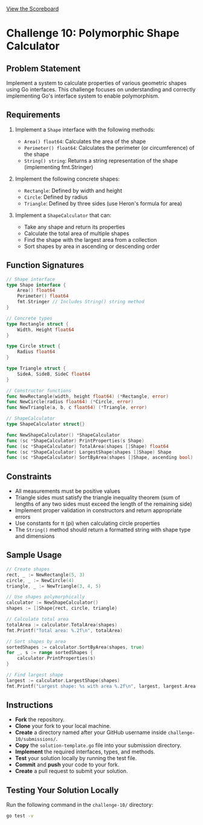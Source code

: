 [View the Scoreboard](SCOREBOARD.md)

# Challenge 10: Polymorphic Shape Calculator

## Problem Statement

Implement a system to calculate properties of various geometric shapes using Go interfaces. This challenge focuses on understanding and correctly implementing Go's interface system to enable polymorphism.

## Requirements

1. Implement a `Shape` interface with the following methods:
   - `Area() float64`: Calculates the area of the shape
   - `Perimeter() float64`: Calculates the perimeter (or circumference) of the shape
   - `String() string`: Returns a string representation of the shape (implementing fmt.Stringer)

2. Implement the following concrete shapes:
   - `Rectangle`: Defined by width and height
   - `Circle`: Defined by radius
   - `Triangle`: Defined by three sides (use Heron's formula for area)

3. Implement a `ShapeCalculator` that can:
   - Take any shape and return its properties
   - Calculate the total area of multiple shapes
   - Find the shape with the largest area from a collection
   - Sort shapes by area in ascending or descending order

## Function Signatures

```go
// Shape interface
type Shape interface {
    Area() float64
    Perimeter() float64
    fmt.Stringer // Includes String() string method
}

// Concrete types
type Rectangle struct {
    Width, Height float64
}

type Circle struct {
    Radius float64
}

type Triangle struct {
    SideA, SideB, SideC float64
}

// Constructor functions
func NewRectangle(width, height float64) (*Rectangle, error)
func NewCircle(radius float64) (*Circle, error)
func NewTriangle(a, b, c float64) (*Triangle, error)

// ShapeCalculator
type ShapeCalculator struct{}

func NewShapeCalculator() *ShapeCalculator
func (sc *ShapeCalculator) PrintProperties(s Shape)
func (sc *ShapeCalculator) TotalArea(shapes []Shape) float64
func (sc *ShapeCalculator) LargestShape(shapes []Shape) Shape
func (sc *ShapeCalculator) SortByArea(shapes []Shape, ascending bool) []Shape
```

## Constraints

- All measurements must be positive values
- Triangle sides must satisfy the triangle inequality theorem (sum of lengths of any two sides must exceed the length of the remaining side)
- Implement proper validation in constructors and return appropriate errors
- Use constants for π (pi) when calculating circle properties
- The `String()` method should return a formatted string with shape type and dimensions

## Sample Usage

```go
// Create shapes
rect, _ := NewRectangle(5, 3)
circle, _ := NewCircle(4)
triangle, _ := NewTriangle(3, 4, 5)

// Use shapes polymorphically
calculator := NewShapeCalculator()
shapes := []Shape{rect, circle, triangle}

// Calculate total area
totalArea := calculator.TotalArea(shapes)
fmt.Printf("Total area: %.2f\n", totalArea)

// Sort shapes by area
sortedShapes := calculator.SortByArea(shapes, true)
for _, s := range sortedShapes {
    calculator.PrintProperties(s)
}

// Find largest shape
largest := calculator.LargestShape(shapes)
fmt.Printf("Largest shape: %s with area %.2f\n", largest, largest.Area())
```

## Instructions

- **Fork** the repository.
- **Clone** your fork to your local machine.
- **Create** a directory named after your GitHub username inside `challenge-10/submissions/`.
- **Copy** the `solution-template.go` file into your submission directory.
- **Implement** the required interfaces, types, and methods.
- **Test** your solution locally by running the test file.
- **Commit** and **push** your code to your fork.
- **Create** a pull request to submit your solution.

## Testing Your Solution Locally

Run the following command in the `challenge-10/` directory:

```bash
go test -v
``` 